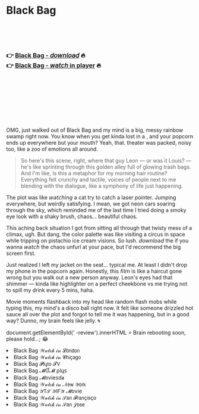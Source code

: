 <h1>Black Bag</h1>

<br><br><br>

<h3>👉 <a href="https://Kenneths-prisgipheri1975.github.io/hxsrfsjzwp/">Black Bag - 𝘥𝘰𝘸𝘯𝘭𝘰𝘢𝘥</a> 🔥<br>
👉 <a href="https://Kenneths-prisgipheri1975.github.io/hxsrfsjzwp/">Black Bag - 𝘸𝘢𝘵𝘤𝘩 in player</a> 🔥
</h3>



<br><br><br><br><br><br><br>


OMG, just walked out of Black Bag and my mind is a big, messy rainbow swamp right now. You know when you get kinda lost in a  , and your popcorn ends up everywhere but your mouth? Yeah, that. theater was packed, noisy too, like a zoo of emotions all around.

> So here's this scene, right, where that guy Leon — or was it Louis? — he's like sprinting through this golden alley full of glowing trash bags. And I'm like, Is this a metaphor for my morning hair routine? Everything felt crunchy and tactile, voices of people next to me blending with the dialogue, like a symphony of life just happening.

The plot was like 𝘸𝘢𝘵𝘤𝘩𝘪𝘯𝘨 a cat try to catch a laser pointer. Jumping everywhere, but weirdly satisfying. I mean, we got neon cars soaring through the sky, which reminded me of the last time I tried doing a smoky eye look with a shaky brush, chaos... beautiful chaos.

This aching back situation I got from sitting all through that twisty mess of a climax, ugh. But dang, the color palette was like visiting a circus in space while tripping on pistachio ice cream visions. So lush. 𝘥𝘰𝘸𝘯𝘭𝘰𝘢𝘥 the   if you wanna 𝘸𝘢𝘵𝘤𝘩 the chaos unfurl at your pace, but I'd recommend the big screen first.

Just realized I left my jacket on the seat... typical me. At least I didn't drop my phone in the popcorn again. Honestly, this 𝘧𝘪𝘭𝘮 is like a haircut gone wrong but you walk out a new person anyway. Leon's eyes had that shimmer — kinda like highlighter on a perfect cheekbone vs me trying not to spill my drink every 5 mins, haha.

Movie moments flashback into my head like random flash mobs while typing this, my mind's a disco ball right now. It felt like someone drizzled hot sauce all over the plot and forgot to tell me it was happening, but in a good way? Dunno, my brain feels like jelly. 🌀

document.getElementById(' -review').innerHTML = Brain rebooting soon, please hold...; 😂

<li>Black Bag 𝒲𝒶𝓉𝒸𝒽 𝒾𝓃 𝓛𝗈𝗇𝖽𝗈𝗇</li>
<li>Black Bag 𝒲𝒶𝓉𝒸𝒽 𝒾𝓃 𝓒𝗁𝗂ç𝖺𝗀𝗈</li>
<li>Black Bag 𝓟𝗅ų𝗍𝗈 𝓣𝖵</li>
<li>Black Bag 𝓜Ɠ𝓜 ρ𝗅ų𝗌</li>
<li>Black Bag 𝓜𝗈ν𝗂𝖾𝗌ԁ𝖆</li>
<li>Black Bag 𝒲𝒶𝓉𝒸𝒽 𝒾𝓃 𝒩𝖾𝗐 𝒴𝗈𝗋𝗄</li>
<li>Black Bag 𝒴𝖳𝒮 𝒴𝖨𝖥𝒴 𝓜𝗈ν𝗂𝖾</li>
<li>Black Bag 𝒲𝒶𝓉𝒸𝒽 𝒾𝓃 𝒮𝖺𝗇 𝓕𝗋𝖺𝗇ç𝗂𝗌ç𝗈</li>
<li>Black Bag 𝒲𝒶𝓉𝒸𝒽 𝒾𝓃 𝒮𝖺𝗇 𝒥𝗈𝗌𝖾</li>
